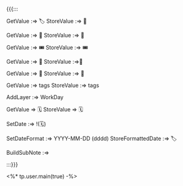 
{{{:::

GetValue :=> 🏷️
StoreValue :=> 🔖

GetValue :=> 🎫
StoreValue :=> 🎫

GetValue :=> 🎟️
StoreValue :=> 🎟️


GetValue :=> 📇
StoreValue :=>📇


GetValue :=> 👔
StoreValue :=> 👔

GetValue :=> tags
StoreValue :=> tags

AddLayer :=> WorkDay


GetValue => 🗓️
StoreValue => 🗓️

SetDate :=> !(🗓️)

SetDateFormat :=> YYYY-MM-DD (dddd)
StoreFormattedDate :=> 🏷️

BuildSubNote :=> 


:::}}}

<%* tp.user.main(true) -%>
